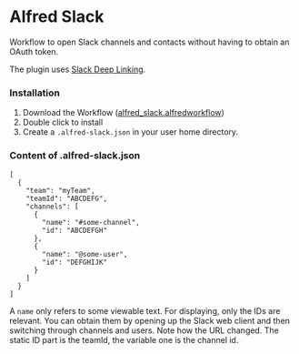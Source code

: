Alfred Slack
=======

Workflow to open Slack channels and contacts without having to obtain an OAuth token.

The plugin uses [Slack Deep Linking](https://api.slack.com/reference/deep-linking#open_a_channel). 

### Installation
1. Download the Workflow ([alfred_slack.alfredworkflow](alfred_slack.alfredworkflow))
2. Double click to install
3. Create a `.alfred-slack.json` in your user home directory.

### Content of .alfred-slack.json

```
[
  {
    "team": "myTeam",
    "teamId": "ABCDEFG",
    "channels": [
      {
        "name": "#some-channel",
        "id": "ABCDEFGH"
      },
      {
        "name": "@some-user",
        "id": "DEFGHIJK"
      }
    ]
  }
]
```

A `name` only refers to some viewable text. For displaying, only
the IDs are relevant. You can obtain them by opening up the Slack web client
and then switching through channels and users. Note how the URL changed. The static
ID part is the teamId, the variable one is the channel id.


